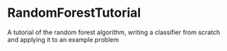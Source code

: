 # RandomForestTutorial
A tutorial of the random forest algorithm, writing a classifier from scratch and applying it to an example problem
